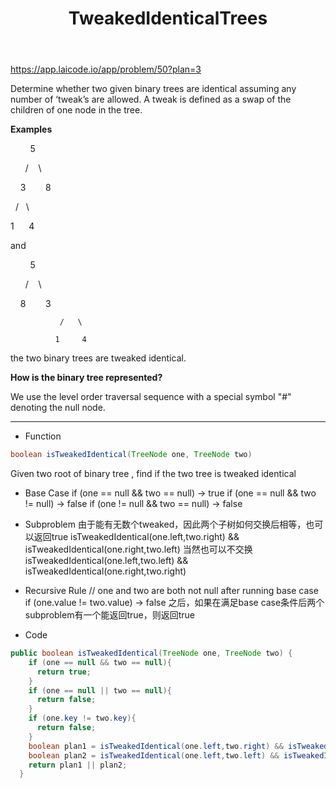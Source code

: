 ﻿---
layout: default
title: TweakedIdenticalTrees
narrow: true
---
https://app.laicode.io/app/problem/50?plan=3

Determine whether two given binary trees are identical assuming any number of ‘tweak’s are allowed. A tweak is defined as a swap of the children of one node in the tree.

**Examples**

        5

      /    \

    3        8

  /   \

1      4

and

        5

      /    \

    8        3

	           /   \
	
	          1     4

the two binary trees are tweaked identical.

**How is the binary tree represented?**

We use the level order traversal sequence with a special symbol "#" denoting the null node.

***
- Function
```java
boolean isTweakedIdentical(TreeNode one, TreeNode two)
```
Given two root of binary tree , find if the two tree is tweaked identical 

- Base Case
if (one == null && two == null) -> true
if (one == null && two != null) -> false
if (one != null && two == null) -> false

- Subproblem
由于能有无数个tweaked，因此两个子树如何交换后相等，也可以返回true
isTweakedIdentical(one.left,two.right) && isTweakedIdentical(one.right,two.left)
当然也可以不交换
isTweakedIdentical(one.left,two.left) && isTweakedIdentical(one.right,two.right)
- Recursive Rule
// one and two are both not null after running base case
if (one.value != two.value) -> false
之后，如果在满足base case条件后两个subproblem有一个能返回true，则返回true

- Code
```java
public boolean isTweakedIdentical(TreeNode one, TreeNode two) {
    if (one == null && two == null){
      return true;
    }
    if (one == null || two == null){
      return false;
    }
    if (one.key != two.key){
      return false;
    }
    boolean plan1 = isTweakedIdentical(one.left,two.right) && isTweakedIdentical(one.right,two.left);
    boolean plan2 = isTweakedIdentical(one.left,two.left) && isTweakedIdentical(one.right,two.right);
    return plan1 || plan2;
  }
```